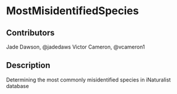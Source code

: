 # MostMisidentifiedSpecies

## Contributors
Jade Dawson, @jadedaws
Victor Cameron, @vcameron1

## Description
Determining the most commonly misidentified species in iNaturalist database
